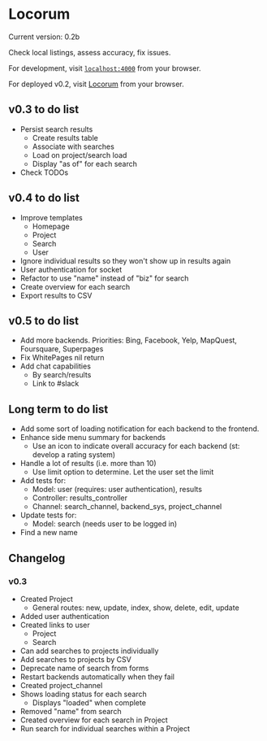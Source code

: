 # Locorum

Current version: 0.2b

Check local listings, assess accuracy, fix issues.

For development, visit [`localhost:4000`](http://localhost:4000) from your browser.

For deployed v0.2, visit [Locorum](https://boiling-beach-47326.herokuapp.com/) from your browser.

## v0.3 to do list
- Persist search results
  - Create results table
  - Associate with searches
  - Load on project/search load
  - Display "as of" for each search
- Check TODOs

## v0.4 to do list
- Improve templates
  - Homepage
  - Project
  - Search
  - User
- Ignore individual results so they won't show up in results again
- User authentication for socket
- Refactor to use "name" instead of "biz" for search
- Create overview for each search
- Export results to CSV

## v0.5 to do list
- Add more backends. Priorities: Bing, Facebook, Yelp, MapQuest, Foursquare, Superpages
- Fix WhitePages nil return
- Add chat capabilities
  - By search/results
  - Link to #slack

## Long term to do list

- Add some sort of loading notification for each backend to the frontend.
- Enhance side menu summary for backends
  - Use an icon to indicate overall accuracy for each backend (st: develop a rating system)
- Handle a lot of results (i.e. more than 10)
  - Use limit option to determine. Let the user set the limit
- Add tests for:
  - Model: user (requires: user authentication), results
  - Controller: results_controller
  - Channel: search_channel, backend_sys, project_channel
- Update tests for:
  - Model: search (needs user to be logged in)
- Find a new name

## Changelog

### v0.3
- Created Project
  - General routes: new, update, index, show, delete, edit, update
- Added user authentication
- Created links to user
  - Project
  - Search
- Can add searches to projects individually
- Add searches to projects by CSV
- Deprecate name of search from forms
- Restart backends automatically when they fail
- Created project_channel
- Shows loading status for each search
  - Displays "loaded" when complete
- Removed "name" from search
- Created overview for each search in Project
- Run search for individual searches within a Project
